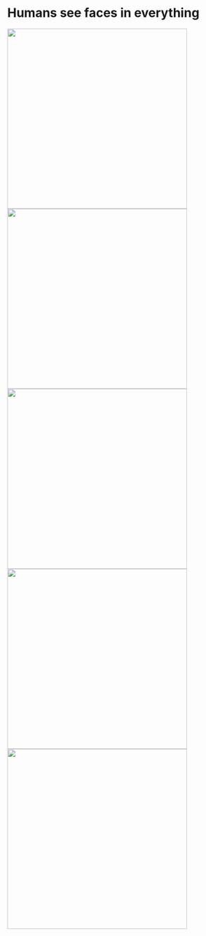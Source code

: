 # Humans see faces in everything

<img src=".pix/milk_outbreak1.avif" style="width:410px;"> <img src=".pix/milk_outbreak2.avif" style="width:410px;"> <img src=".pix/cobson.avif" style="width:410px; height:"> <img src=".pix/bottle_shadow_face.avif" style="width:410px;"> <img src=".pix/dentist_light_face.avif" style="width:410px;">
